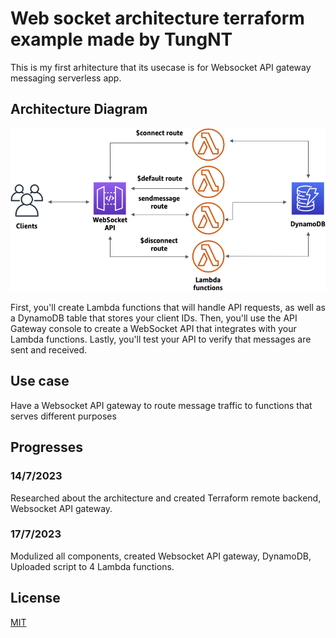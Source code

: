 # Web socket architecture terraform example made by TungNT

This is my first arhitecture that its usecase is for Websocket API gateway messaging serverless app.

## Architecture Diagram

![alt text](./app.png)

First, you'll create Lambda functions that will handle API requests, as well as a DynamoDB table that stores your client IDs. Then, you'll use the API Gateway console to create a WebSocket API that integrates with your Lambda functions. Lastly, you'll test your API to verify that messages are sent and received.

## Use case

Have a Websocket API gateway to route message traffic to functions that serves different purposes

## Progresses

### 14/7/2023
Researched about the architecture and created Terraform remote backend, Websocket API gateway.

### 17/7/2023
Modulized all components, created Websocket API gateway, DynamoDB, Uploaded script to 4 Lambda functions.

## License
[MIT](https://choosealicense.com/licenses/mit/)